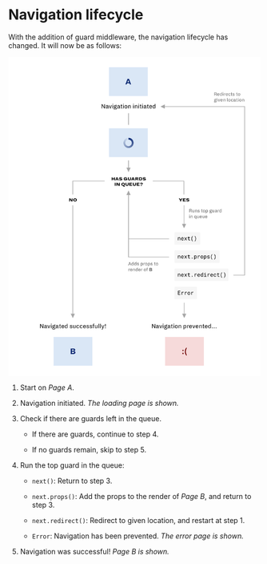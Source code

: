 # Navigation lifecycle

With the addition of guard middleware, the navigation lifecycle has changed. It will now be as follows:

<p align="center">
  <img src="img/lifecycle.png" alt="Lifecycle flowchart" width="600" style="display: block; margin: 0 auto;" />
</p>

1. Start on _Page A_.

1. Navigation initiated. _The loading page is shown._

1. Check if there are guards left in the queue.

   - If there are guards, continue to step 4.

   - If no guards remain, skip to step 5.

1. Run the top guard in the queue:

   - `next()`: Return to step 3.

   - `next.props()`: Add the props to the render of _Page B_, and return to step 3.

   - `next.redirect()`: Redirect to given location, and restart at step 1.

   - `Error`: Navigation has been prevented. _The error page is shown._

1. Navigation was successful! _Page B is shown._
